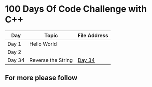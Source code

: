 <h1> 100 Days Of Code Challenge with C++ </h1>
<table>
  <thead>
    <tr>
      <th>Day</th>
      <th>Topic</th>
      <th>File Address </th>
    </tr>
  </thead>
  <tbody>
    <tr>
      <td>Day 1</td>
      <td>Hello World</td>
      <td> </td>
    </tr>
    <tr>
      <td>Day 2</td>
      <td></td>
      <td></td>
    </tr>
    <tr>
      <td>Day 34</td>
      <td>Reverse the String</td>
      <td>
     <a href="[https://www.example1.com](https://github.com/thetechgirlgita/100DaysOfCodeChallenege_c-/blob/master/reverseString.cpp)" target="_blank">Day 34</a>
      </td>
    </tr>
    <!-- Add more rows as needed -->
  </tbody>
</table>

  <h2> For more please follow</h2>
